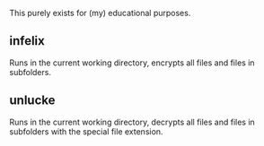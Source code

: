 This purely exists for (my) educational purposes.

## infelix
Runs in the current working directory, encrypts all files and files in subfolders.

## unlucke
Runs in the current working directory, decrypts all files and files in subfolders with the special file extension.